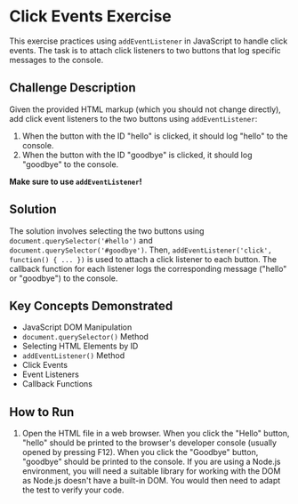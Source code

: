 # Click Events Exercise

This exercise practices using `addEventListener` in JavaScript to handle click events. The task is to attach click listeners to two buttons that log specific messages to the console.

## Challenge Description

Given the provided HTML markup (which you should not change directly), add click event listeners to the two buttons using `addEventListener`:

1.  When the button with the ID "hello" is clicked, it should log "hello" to the console.
2.  When the button with the ID "goodbye" is clicked, it should log "goodbye" to the console.

**Make sure to use `addEventListener`!**

## Solution

The solution involves selecting the two buttons using `document.querySelector('#hello')` and `document.querySelector('#goodbye')`. Then, `addEventListener('click', function() { ... })` is used to attach a click listener to each button. The callback function for each listener logs the corresponding message ("hello" or "goodbye") to the console.

## Key Concepts Demonstrated

*   JavaScript DOM Manipulation
*   `document.querySelector()` Method
*   Selecting HTML Elements by ID
*   `addEventListener()` Method
*   Click Events
*   Event Listeners
*   Callback Functions

## How to Run

1.  Open the HTML file in a web browser. When you click the "Hello" button, "hello" should be printed to the browser's developer console (usually opened by pressing F12). When you click the "Goodbye" button, "goodbye" should be printed to the console. If you are using a Node.js environment, you will need a suitable library for working with the DOM as Node.js doesn't have a built-in DOM. You would then need to adapt the test to verify your code.